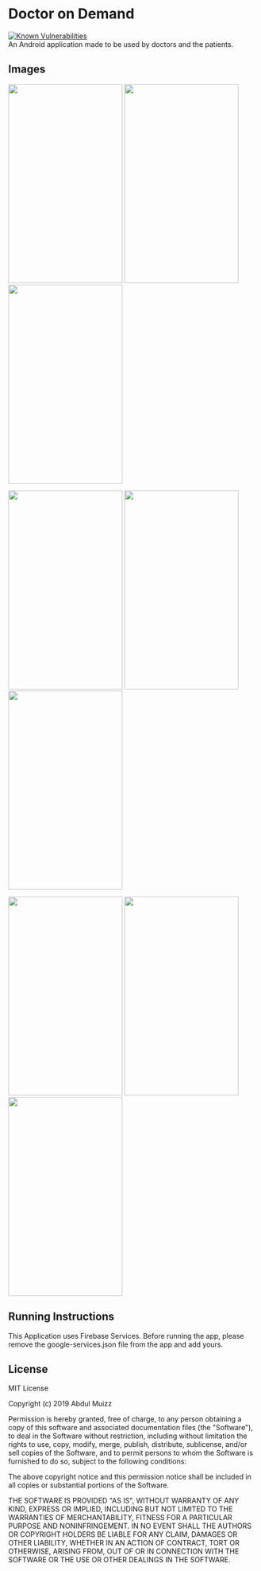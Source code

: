 <h1>Doctor on Demand</h1>
<a href="https://snyk.io/test/github/amuizz20/doctorondemand?targetFile=app/build.gradle"><img src="https://snyk.io/test/github/amuizz20/doctorondemand/badge.svg?targetFile=app/build.gradle" alt="Known Vulnerabilities" data-canonical-src="https://snyk.io/test/github/amuizz20/doctorondemand?targetFile=app/build.gradle" style="max-width:100%;"></a>
</br>
An Android application made to be used by doctors and the patients.

<h2>Images</h2>
<p float="left">
<img src="https://user-images.githubusercontent.com/33664562/73771202-b9c09680-479f-11ea-95ca-b39245146ece.png"  width="230" height="400" />
<img src="https://user-images.githubusercontent.com/33664562/73771242-d1981a80-479f-11ea-841f-9c8b548fda7d.png"  width="230" height="400" />
<img src="https://user-images.githubusercontent.com/33664562/73771273-e379bd80-479f-11ea-8035-fad4f6f97606.png"  width="230" height="400" />
</p>

<p float="left">
<img src="https://user-images.githubusercontent.com/33664562/73771315-f8565100-479f-11ea-8098-f4c3cdd0644a.png"  width="230" height="400" />
<img src="https://user-images.githubusercontent.com/33664562/73771352-0ad08a80-47a0-11ea-982e-b06bfeea98b6.png"  width="230" height="400" />
<img src="https://user-images.githubusercontent.com/33664562/73771405-2471d200-47a0-11ea-8f65-3c524023a501.png"  width="230" height="400" />
</p>

<p float="left">
<img src="https://user-images.githubusercontent.com/33664562/100780763-f266e600-342b-11eb-9664-5f4ac0db1b11.png"  width="230" height="400" />
<img src="https://user-images.githubusercontent.com/33664562/100780791-fd217b00-342b-11eb-8b37-3c04d2d6daa3.png"  width="230" height="400" />
<img src="https://user-images.githubusercontent.com/33664562/100780821-0874a680-342c-11eb-906e-c96d1d6d6bf1.png"  width="230" height="400" />

</p>

<h2>Running Instructions</h2>
This Application uses Firebase Services. Before running the app, please remove the google-services.json file from the app and add yours.

<h2>License</h2>
MIT License

Copyright (c) 2019 Abdul Muizz

Permission is hereby granted, free of charge, to any person obtaining a copy
of this software and associated documentation files (the "Software"), to deal
in the Software without restriction, including without limitation the rights
to use, copy, modify, merge, publish, distribute, sublicense, and/or sell
copies of the Software, and to permit persons to whom the Software is
furnished to do so, subject to the following conditions:

The above copyright notice and this permission notice shall be included in all
copies or substantial portions of the Software.

THE SOFTWARE IS PROVIDED "AS IS", WITHOUT WARRANTY OF ANY KIND, EXPRESS OR
IMPLIED, INCLUDING BUT NOT LIMITED TO THE WARRANTIES OF MERCHANTABILITY,
FITNESS FOR A PARTICULAR PURPOSE AND NONINFRINGEMENT. IN NO EVENT SHALL THE
AUTHORS OR COPYRIGHT HOLDERS BE LIABLE FOR ANY CLAIM, DAMAGES OR OTHER
LIABILITY, WHETHER IN AN ACTION OF CONTRACT, TORT OR OTHERWISE, ARISING FROM,
OUT OF OR IN CONNECTION WITH THE SOFTWARE OR THE USE OR OTHER DEALINGS IN THE
SOFTWARE.

